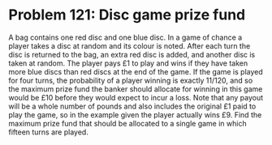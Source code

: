 # Problem 121: Disc game prize fund
A bag contains one red disc and one blue disc. In a game of chance a
player takes a disc at random and its colour is noted. After each turn
the disc is returned to the bag, an extra red disc is added, and another
disc is taken at random. The player pays £1 to play and wins if they
have taken more blue discs than red discs at the end of the game. If the
game is played for four turns, the probability of a player winning is
exactly 11/120, and so the maximum prize fund the banker should allocate
for winning in this game would be £10 before they would expect to incur
a loss. Note that any payout will be a whole number of pounds and also
includes the original £1 paid to play the game, so in the example given
the player actually wins £9. Find the maximum prize fund that should be
allocated to a single game in which fifteen turns are played.
